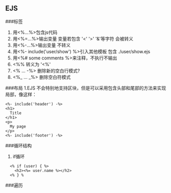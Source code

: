 ## EJS

###标签
1. 用<%...%>包含js代码
2. 用<%=...%>输出变量 变量若包含 '<' '>' '&'等字符 会被转义
3. 用<%-...%>输出变量 不转义
4. 用<%- include('user/show') %>引入其他模板 包含 ./user/show.ejs
5. 用<%# some comments %>来注释，不执行不输出
6. <%% 转义为 '<%'
7. <% ... -%> 删除新的空白行模式?
8. <%_ ... _%> 删除空白符模式

###布局
1.EJS 不会特别地支持区块，但是可以采用包含头部和尾部的方法来实现局部，像这样：
 
 ```
 <%- include('header') -%>
 <h1>
   Title
 </h1>
 <p>
   My page
 </p>
 <%- include('footer') -%>
 ```
###循环结构
1. if循环

```
  <% if (user) { %>
    <h2><%= user.name %></h2>
  <% } %
```
###遍历


 
